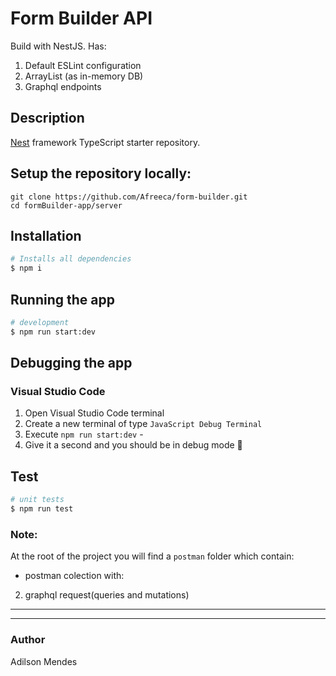 # Form Builder API


Build with NestJS. Has:

1. Default ESLint configuration
2. ArrayList (as in-memory DB)
3. Graphql endpoints

## Description
[Nest](https://github.com/nestjs/nest) framework TypeScript starter repository.

## Setup the repository locally:

```
git clone https://github.com/Afreeca/form-builder.git
cd formBuilder-app/server
```

## Installation

```bash
# Installs all dependencies
$ npm i
```

## Running the app

```bash
# development
$ npm run start:dev
```
## Debugging the app

### Visual Studio Code
1. Open Visual Studio Code terminal
1. Create a new terminal of type `JavaScript Debug Terminal`
1. Execute `npm run start:dev` -<watch mode>
1. Give it a second and you should be in debug mode 🎉

## Test

```bash
# unit tests
$ npm run test
```
### Note: 
At the root of the project you will find a  `postman` folder which contain:
* postman colection with:
 2. graphql request(queries and mutations)  

___
___
### Author
Adilson Mendes
